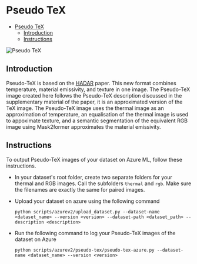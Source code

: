 # Pseudo TeX

- [Pseudo TeX](#pseudo-teX)
  - [Introduction](#introduction)
  - [Instructions](#instructions)

![Pseudo TeX](../../../media/pseudo-tex.png)

## Introduction

Pseudo-TeX is based on the [HADAR](https://www.nature.com/articles/s41586-023-06174-6) paper. 
This new format combines temperature, material emissivity, and texture in one image. 
The Pseudo-TeX image created here follows the Pseudo-TeX description discussed in the supplementary material of the paper, it is an approximated version of the TeX image.
The Pseudo-TeX image uses the thermal image as an approximation of temperature, an equalisation of the thermal image is used to appoximate texture, and a semantic segmentation of the equivalent RGB image using Mask2former approximates the material emissivity. 


## Instructions

To output Pseudo-TeX images of your dataset on Azure ML, follow these instructions.

- In your dataset's root folder, create two separate folders for your thermal and RGB images. Call the subfolders `thermal` and `rgb`. 
Make sure the filenames are exactly the same for paired images.

- Upload your dataset on azure using the following command

    `python scripts/azurev2/upload_dataset.py --dataset-name <dataset_name> --version <version> --dataset-path <dataset_path> --description <description>`

- Run the following command to log your Pseudo-TeX images of the dataset on Azure

    `python scripts/azurev2/pseudo-tex/pseudo-tex-azure.py --dataset-name <dataset_name> --version <version>`



